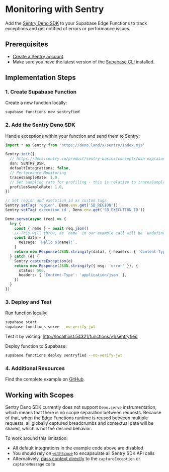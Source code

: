 # Monitoring with Sentry

Add the [Sentry Deno SDK](https://docs.sentry.io/platforms/javascript/guides/deno/) to your Supabase Edge Functions to track exceptions and get notified of errors or performance issues.

## Prerequisites

- [Create a Sentry account](https://sentry.io/signup/).
- Make sure you have the latest version of the [Supabase CLI](https://supabase.com/docs/guides/cli#installation) installed.

## Implementation Steps

### 1. Create Supabase Function

Create a new function locally:

```bash
supabase functions new sentryfied
```

### 2. Add the Sentry Deno SDK

Handle exceptions within your function and send them to Sentry:

```typescript
import * as Sentry from 'https://deno.land/x/sentry/index.mjs'

Sentry.init({
  // https://docs.sentry.io/product/sentry-basics/concepts/dsn-explainer/#where-to-find-your-dsn
  dsn: SENTRY_DSN,
  defaultIntegrations: false,
  // Performance Monitoring
  tracesSampleRate: 1.0,
  // Set sampling rate for profiling - this is relative to tracesSampleRate
  profilesSampleRate: 1.0,
})

// Set region and execution_id as custom tags
Sentry.setTag('region', Deno.env.get('SB_REGION'))
Sentry.setTag('execution_id', Deno.env.get('SB_EXECUTION_ID'))

Deno.serve(async (req) => {
  try {
    const { name } = await req.json()
    // This will throw, as `name` in our example call will be `undefined`
    const data = {
      message: `Hello ${name}!`,
    }
    return new Response(JSON.stringify(data), { headers: { 'Content-Type': 'application/json' } })
  } catch (e) {
    Sentry.captureException(e)
    return new Response(JSON.stringify({ msg: 'error' }), {
      status: 500,
      headers: { 'Content-Type': 'application/json' },
    })
  }
})
```

### 3. Deploy and Test

Run function locally:

```bash
supabase start
supabase functions serve --no-verify-jwt
```

Test it by visiting: [http://localhost:54321/functions/v1/sentryfied](http://localhost:54321/functions/v1/sentryfied)

Deploy function to Supabase:

```bash
supabase functions deploy sentryfied --no-verify-jwt
```

### 4. Additional Resources

Find the complete example on [GitHub](https://github.com/supabase/supabase/tree/master/examples/edge-functions/supabase/functions/sentryfied/index.ts).

## Working with Scopes

Sentry Deno SDK currently does not support `Deno.serve` instrumentation, which means that there is no scope separation between requests. Because of that, when the Edge Functions runtime is reused between multiple requests, all globally captured breadcrumbs and contextual data will be shared, which is not the desired behavior. 

To work around this limitation:

- All default integrations in the example code above are disabled
- You should rely on [`withScope`](https://docs.sentry.io/platforms/javascript/enriching-events/scopes/#using-withscope) to encapsulate all Sentry SDK API calls
- Alternatively, [pass context directly](https://docs.sentry.io/platforms/javascript/enriching-events/context/#passing-context-directly) to the `captureException` or `captureMessage` calls
